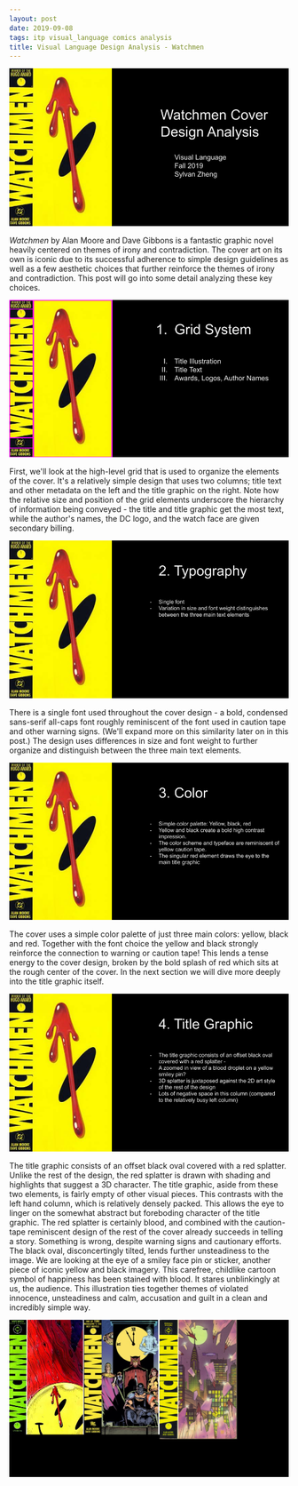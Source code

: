 ```yaml
---
layout: post
date: 2019-09-08
tags: itp visual_language comics analysis
title: Visual Language Design Analysis - Watchmen
---
```


![Cover of Watchmen graphic novel](/images/visual_lang_watchmen_slides/1.png)

*Watchmen* by Alan Moore and Dave Gibbons is a fantastic graphic novel heavily centered on themes of irony and contradiction. The cover art on its own is iconic due to its successful adherence to simple design guidelines as well as a few aesthetic choices that further reinforce the themes of irony and contradiction. This post will go into some detail analyzing these key choices.

![Cover of Watchmen graphic novel with grid](/images/visual_lang_watchmen_slides/2.png)

First, we'll look at the high-level grid that is used to organize the elements of the cover. It's a relatively simple design that uses two columns; title text and other metadata on the left and the title graphic on the right. Note how the relative size and position of the grid elements underscore the hierarchy of information being conveyed - the title and title graphic get the most text, while the author's names, the DC logo, and the watch face are given secondary billing.

![Typography slide](/images/visual_lang_watchmen_slides/3.png)

There is a single font used throughout the cover design - a bold, condensed sans-serif all-caps font roughly reminiscent of the font used in caution tape and other warning signs. (We'll expand more on this similarity later on in this post.) The design uses differences in size and font weight to further organize and distinguish between the three main text elements.

![Color slide](/images/visual_lang_watchmen_slides/4.png)

The cover uses a simple color palette of just three main colors: yellow, black and red. Together with the font choice the yellow and black strongly reinforce the connection to warning or caution tape! This lends a tense energy to the cover design, broken by the bold splash of red which sits at the rough center of the cover. In the next section we will dive more deeply into the title graphic itself.

![Graphic slide](/images/visual_lang_watchmen_slides/5.png)

The title graphic consists of an offset black oval covered with a red splatter. Unlike the rest of the design, the red splatter is drawn with shading and highlights that suggest a 3D character. The title graphic, aside from these two elements, is fairly empty of other visual pieces. This contrasts with the left hand column, which is relatively densely packed. This allows the eye to linger on the somewhat abstract but foreboding character of the title graphic. The red splatter is certainly blood, and combined with the caution-tape reminiscent design of the rest of the cover already succeeds in telling a story. Something is wrong, despite warning signs and cautionary efforts. The black oval, disconcertingly tilted, lends further unsteadiness to the image. We are looking at the eye of a smiley face pin or sticker, another piece of iconic yellow and black imagery. This carefree, childlike cartoon symbol of happiness has been stained with blood. It stares unblinkingly at us, the audience. This illustration ties together themes of violated innocence, unsteadiness and calm, accusation and guilt in a clean and incredibly simple way.

![other covers slide](/images/visual_lang_watchmen_slides/6.png)
